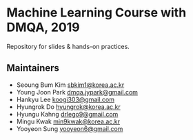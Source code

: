 # Machine Learning Course with DMQA, 2019
Repository for slides & hands-on practices.

## Maintainers
* Seoung Bum Kim <sbkim1@korea.ac.kr>
* Young Joon Park <dmqa.jypark@gmail.com>
* Hankyu Lee <koogi303@gmail.com>
* Hyungrok Do <hyungrok@korea.ac.kr>
* Hyungu Kahng <drlego9@gmail.com>
* Mingu Kwak <min9kwak@korea.ac.kr>
* Yooyeon Sung <yooyeon6@gmail.com>